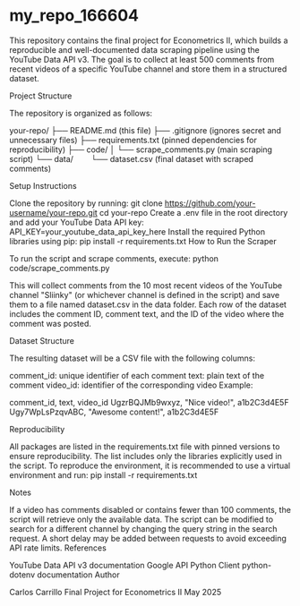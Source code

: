 # my_repo_166604
This repository contains the final project for Econometrics II, which builds a reproducible and well-documented data scraping pipeline using the YouTube Data API v3. The goal is to collect at least 500 comments from recent videos of a specific YouTube channel and store them in a structured dataset.

Project Structure

The repository is organized as follows:

your-repo/
├── README.md (this file)
├── .gitignore (ignores secret and unnecessary files)
├── requirements.txt (pinned dependencies for reproducibility)
├── code/
│ └── scrape_comments.py (main scraping script)
└── data/
  └── dataset.csv (final dataset with scraped comments)

Setup Instructions

Clone the repository by running:
git clone https://github.com/your-username/your-repo.git
cd your-repo
Create a .env file in the root directory and add your YouTube Data API key:
API_KEY=your_youtube_data_api_key_here
Install the required Python libraries using pip:
pip install -r requirements.txt
How to Run the Scraper

To run the script and scrape comments, execute:
python code/scrape_comments.py

This will collect comments from the 10 most recent videos of the YouTube channel "Sliinky" (or whichever channel is defined in the script) and save them to a file named dataset.csv in the data folder. Each row of the dataset includes the comment ID, comment text, and the ID of the video where the comment was posted.

Dataset Structure

The resulting dataset will be a CSV file with the following columns:

comment_id: unique identifier of each comment
text: plain text of the comment
video_id: identifier of the corresponding video
Example:

comment_id, text, video_id
UgzrBQJMb9wxyz, "Nice video!", a1b2C3d4E5F
Ugy7WpLsPzqvABC, "Awesome content!", a1b2C3d4E5F

Reproducibility

All packages are listed in the requirements.txt file with pinned versions to ensure reproducibility. The list includes only the libraries explicitly used in the script. To reproduce the environment, it is recommended to use a virtual environment and run:
pip install -r requirements.txt

Notes

If a video has comments disabled or contains fewer than 100 comments, the script will retrieve only the available data.
The script can be modified to search for a different channel by changing the query string in the search request.
A short delay may be added between requests to avoid exceeding API rate limits.
References

YouTube Data API v3 documentation
Google API Python Client
python-dotenv documentation
Author

Carlos Carrillo
Final Project for Econometrics II
May 2025


